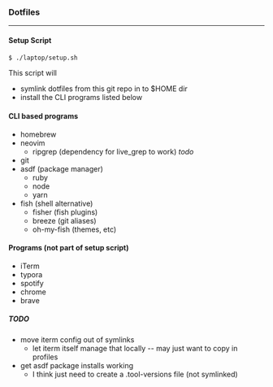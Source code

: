 ### Dotfiles
___

#### Setup Script
```bash
$ ./laptop/setup.sh
```

This script will
- symlink dotfiles from this git repo in to $HOME dir
- install the CLI programs listed below

#### CLI based programs

- homebrew
- neovim
  - ripgrep (dependency for live_grep to work) _todo_
- git
- asdf (package manager)
  - ruby
  - node
  - yarn
- fish (shell alternative)
  - fisher (fish plugins)
  - breeze (git aliases)
  - oh-my-fish (themes, etc)

#### Programs (not part of setup script)
- iTerm
- typora
- spotify
- chrome
- brave

##### TODO
- move iterm config out of symlinks
  - let iterm itself manage that locally -- may just want to copy in profiles
- get asdf package installs working
  - I think just need to create a .tool-versions file (not symlinked)
